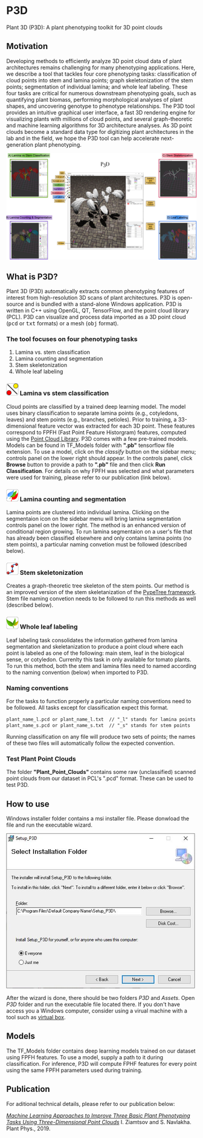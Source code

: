# P3D
Plant 3D (P3D): A plant phenotyping toolkit for 3D point clouds

<h2> Motivation</h2>

Developing methods to efficiently analyze 3D point cloud data of plant architectures remains challenging for many phenotyping applications. Here, we describe a tool that tackles four core phenotyping tasks: classification of cloud points into stem and lamina points; graph skeletonization of the stem points; segmentation of individual lamina; and whole leaf labeling. These four tasks are critical for numerous downstream phenotyping goals, such as quantifying plant biomass, performing morphological analyses of plant shapes, and uncovering genotype to phenotype relationships. The P3D tool provides an intuitive graphical user interface, a fast 3D rendering engine for visualizing plants with millions of cloud points, and several graph-theoretic and machine learning algorithms for 3D architecture analyses. As 3D point clouds become a standard data type for digitizing plant architectures in the lab and in the field, we hope the P3D tool can help accelerate next-generation plant phenotyping.

<img src="./imgs/P3D_figure_V3.JPG">

<h2> What is P3D?</h2>
  
Plant 3D (P3D) automatically extracts common phenotyping features of interest from high-resolution 3D scans of plant architectures. 
P3D is open-source and is bundled with a stand-alone Windows application. P3D is written in C++ using OpenGL, QT, TensorFlow, and the point cloud library (PCL). 
P3D can visualize and process data imported as a 3D point cloud (<TT>pcd</TT> or <TT>txt</TT> formats) or a mesh (<TT>obj</TT> format). 

<h3>The tool focuses on four phenotyping tasks</h3> 
<OL>
  <li>Lamina vs. stem classification</li>
  <li>Lamina counting and segmentation</li>
  <li>Stem skeletonization</li>
  <li>Whole leaf labeling</li>
</OL>

<!-- Classification ------------------------------------------------------------------------------------------------------->

<h3> <img src="./imgs/classify_border.png"> Lamina vs stem classification </h3>

Cloud points are classified by a trained deep learning model.
The model uses binary classification to separate lamina points (e.g., cotyledons, leaves) and stem points (e.g., branches, petioles).
Prior to training, a 33-dimensional feature vector was extracted for each 3D point. These features correspond to FPFH (Fast Point Feature Historgram) features, computed using the [Point Cloud Library](http://www.pointclouds.org/).
P3D comes with a few pre-trained models. Models can be found in TF_Models folder with __".pb"__ tensorflow file extension.
To use a model, click on the _classify_ button on the sidebar menu; controls panel on the lower right should appear. 
In the controls panel, click __Browse__ button to provide a path to __".pb"__ file and then click __Run Classification__.
For details on why FPFH was selected and what parameters were used for training, please refer to our publication (link below).

<!-- Segmentation -------------------------------------------------------------------------------------------------------->

<h3> <img src="./imgs/lamina_segement_border.png"> Lamina counting and segmentation</h3>

Lamina points are clustered into individual lamina. Clicking on the segmentaion icon on the sidebar menu will bring lamina segmentation controls panel on the lower right. The method is an enhanced version of conditional region growing.
To run lamina segmentaion on a user's file that has already been classified elsewhere and only contains lamina points (no stem points), a particular naming convetion must be followed (described below). 

<!-- Skeletonization -------------------------------------------------------------------------------------------------------->

<h3> <img src="./imgs/roots.png"> Stem skeletonization</h3>

Creates a graph-theoretic tree skeleton of the stem points. Our method is an improved version of the stem skeletanization of the [PypeTree framework](https://www.mdpi.com/1424-8220/14/3/4271). Stem file naming convetion needs to be followed to run this methods as well (described below).

<!-- Leaf labeling -------------------------------------------------------------------------------------------------------->

<h3> <img src="./imgs/leaf_labeling.png"> Whole leaf labeling</h3>

Leaf labeling task consolidates the information gathered from lamina segmentation and skeletanization to produce a point cloud where
each point is labeled as one of the following: main stem, leaf in the biological sense, or cotyledon.
Currenlty this task in only available for tomato plants. 
To run this method, both the stem and lamina files need to named according to the naming convention (below) when imported to P3D.

<!-- Conventions -------------------------------------------------------------------------------------------------------->

<h3> Naming conventions </h3>
For the tasks to function properly a particular naming conventions need to be followed. 
All tasks except for classification expect this format.

```
plant_name_l.pcd or plant_name_l.txt  // "_l" stands for lamina points
plant_name_s.pcd or plant_name_s.txt  // "_s" stands for stem points
```

Running classification on any file will produce two sets of points; the names of these two files will automatically follow the expected convention.

<!-- Conventions -------------------------------------------------------------------------------------------------------->

<h3> Test Plant Point Clouds</h3>

The folder __"Plant_Point_Clouds"__ contains some raw (unclassified) scanned point clouds from our dataset in PCL's ".pcd" format. These can be used to test P3D.


<h2> How to use</h2>

Windows installer folder contains a msi installer file. Please donwload the file and run the executable wizard.

<img src="./imgs/install.JPG"> 

After the wizard is done, there should be two folders _P3D_ and _Assets_. Open _P3D_ folder and run the executable file located there. If you don't have access you a Windows computer, consider using a virual machine with a tool such as [virtual box](https://www.virtualbox.org/).

<!-- Models -------------------------------------------------------------------------------------------------------->
  
<h2> Models</h2>

The TF_Models folder contains deep learning models trained on our dataset using FPFH features. To use a model, supply a path to it during classification. For inference, P3D will compute FPHF features for every point using the same FPFH parameters used during training.
  
<h2> Publication </h2>

For aditional technical details, please refer to our publication below:

[_Machine Learning Approaches to Improve Three Basic Plant Phenotyping Tasks Using Three-Dimensional Point Clouds_](http://www.plantphysiol.org/content/181/4/1425) I. Ziamtsov and S. Navlakha. Plant Phys., 2019.
